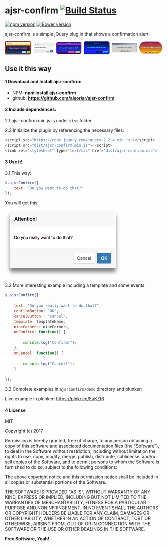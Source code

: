 # ajsr-confirm [![Build Status](https://travis-ci.org/ajsoriar/ajsr-confirm.svg?branch=master)](https://travis-ci.org/ajsoriar/ajsr-confirm)

[![npm version](https://badge.fury.io/js/ajsr-confirm.svg)](https://badge.fury.io/js/ajsr-confirm)
[![Bower version](https://badge.fury.io/bo/ajsr-confirm.svg)](https://badge.fury.io/bo/ajsr-confirm)
<!---
[![Bower version](https://badge.fury.io/bo/ajsr-confirm.svg)](https://badge.fury.io/bo/ajsr-confirm)
[![NuGet version](https://badge.fury.io/nu/ajsr-confirm.svg)](https://badge.fury.io/nu/ajsr-confirm)
-->

ajsr-confirm is a simple jQuery plug in that shows a confirmation alert.

<!--- You will get this:-->
![ajsr-confirm examples](./demo/ajsrConfirm.png?raw=true "ajsr-confirm examples")

## Use it this way

#### 1 Download and Install ajsr-confirm:
<!--- - Bower: **bower install ajsr-confirm** -->
 - NPM: **npm install ajsr-confirm**
 - github: **https://github.com/ajsoriar/ajsr-confirm**
<!--- - NuGet: **PM> Install-Package ajsr-confirm** -->

#### 2 Include dependences:

2.1 ajsr-confirm.min.js is under `dist` folder.

2.2 Initialize the plugin by referencing the necessary files:

```javascript
<script src="https://code.jquery.com/jquery-2.2.4.min.js"></script>
<script src="dist/ajsr-confirm.min.js"></script>
<link rel="stylesheet" type="text/css" href="dist/ajsr-confirm.css">
```

#### 3 Use it!

3.1 This way:

```javascript
$.ajsrConfirm({
    text: "Do yow want to do that?"
});
```

You will get this:

![ajsr-confirm basic usage example](./demo/ajsr-confirm-basic-example.png?raw=true "ajsr-confirm basic usage example")

3.2 More interesting example including a template and some events:

```javascript
$.ajsrConfirm({

    text: "Do yow really want to do that?",
    confirmButton: "OK",
    cancelButton : "Cancel",
    template: templateName,
    nineCorners: nineCorners,
    onConfirm: function() {

        console.log("Confirm!");
    },
    onCancel: function() {

        console.log("Cancel!");
    }

});
```
3.3 Complete examples in `ajsrConfirm/demo` directory and plunker:

Live example in plunker: https://plnkr.co/EuKZt6

#### 4 License

MIT

Copyright (c) 2017 

Permission is hereby granted, free of charge, to any person obtaining a copy
of this software and associated documentation files (the "Software"), to deal
in the Software without restriction, including without limitation the rights
to use, copy, modify, merge, publish, distribute, sublicense, and/or sell
copies of the Software, and to permit persons to whom the Software is
furnished to do so, subject to the following conditions:

The above copyright notice and this permission notice shall be included in all
copies or substantial portions of the Software.

THE SOFTWARE IS PROVIDED "AS IS", WITHOUT WARRANTY OF ANY KIND, EXPRESS OR
IMPLIED, INCLUDING BUT NOT LIMITED TO THE WARRANTIES OF MERCHANTABILITY,
FITNESS FOR A PARTICULAR PURPOSE AND NONINFRINGEMENT. IN NO EVENT SHALL THE
AUTHORS OR COPYRIGHT HOLDERS BE LIABLE FOR ANY CLAIM, DAMAGES OR OTHER
LIABILITY, WHETHER IN AN ACTION OF CONTRACT, TORT OR OTHERWISE, ARISING FROM,
OUT OF OR IN CONNECTION WITH THE SOFTWARE OR THE USE OR OTHER DEALINGS IN THE
SOFTWARE.

**Free Software, Yeah!**
